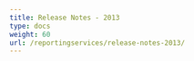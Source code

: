 ```yaml
---
title: Release Notes - 2013
type: docs
weight: 60
url: /reportingservices/release-notes-2013/
---
```



